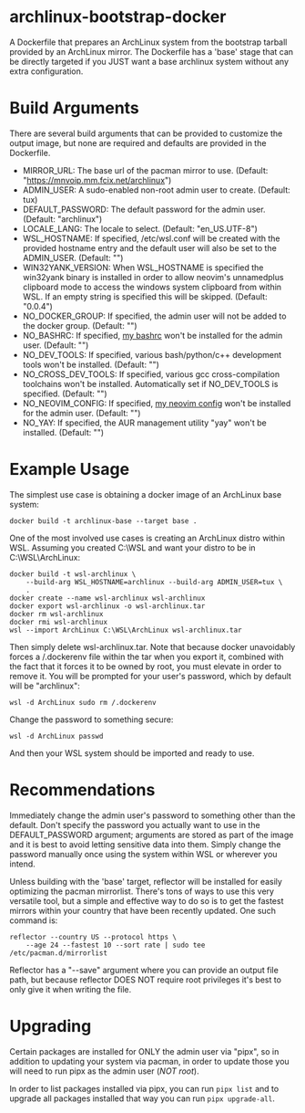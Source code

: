 # archlinux-bootstrap-docker
A Dockerfile that prepares an ArchLinux system from the bootstrap tarball
provided by an ArchLinux mirror.  The Dockerfile has a 'base' stage that can be
directly targeted if you JUST want a base archlinux system without any extra
configuration.

# Build Arguments
There are several build arguments that can be provided to customize the output
image, but none are required and defaults are provided in the Dockerfile.

- MIRROR\_URL: The base url of the pacman mirror to use.
(Default: "https://mnvoip.mm.fcix.net/archlinux")
- ADMIN\_USER: A sudo-enabled non-root admin user to create. (Default: tux)
- DEFAULT\_PASSWORD: The default password for the admin user. (Default:
"archlinux")
- LOCALE\_LANG: The locale to select. (Default: "en\_US.UTF-8")
- WSL\_HOSTNAME: If specified, /etc/wsl.conf will be created with the provided 
hostname entry and the default user will also be set to the ADMIN\_USER.
(Default: "")
- WIN32YANK\_VERSION: When WSL\_HOSTNAME is specified the win32yank binary is
installed in order to allow neovim's unnamedplus clipboard mode to access the
windows system clipboard from within WSL.  If an empty string is specified this
will be skipped. (Default: "0.0.4")
- NO\_DOCKER\_GROUP: If specified, the admin user will not be added to the
docker group. (Default: "")
- NO\_BASHRC: If specified, [my bashrc](https://github.com/nacitar/bashrc)
won't be installed for the admin user. (Default: "")
- NO\_DEV\_TOOLS: If specified, various bash/python/c++ development tools won't
be installed. (Default: "")
- NO\_CROSS\_DEV\_TOOLS: If specified, various gcc cross-compilation toolchains
won't be installed. Automatically set if NO\_DEV\_TOOLS is specified. (Default:
"")
- NO\_NEOVIM\_CONFIG: If specified,
[my neovim config](https://github.com/nacitar/neovim-config) won't be installed
for the admin user. (Default: "")
- NO\_YAY: If specified, the AUR management utility "yay" won't be installed.
(Default: "")

# Example Usage
The simplest use case is obtaining a docker image of an ArchLinux base system:
```
docker build -t archlinux-base --target base .
```

One of the most involved use cases is creating an ArchLinux distro within WSL.
Assuming you created C:\WSL and want your distro to be in C:\WSL\ArchLinux:
```
docker build -t wsl-archlinux \
    --build-arg WSL_HOSTNAME=archlinux --build-arg ADMIN_USER=tux \
    .
docker create --name wsl-archlinux wsl-archlinux
docker export wsl-archlinux -o wsl-archlinux.tar
docker rm wsl-archlinux
docker rmi wsl-archlinux
wsl --import ArchLinux C:\WSL\ArchLinux wsl-archlinux.tar
```
Then simply delete wsl-archlinux.tar.  Note that because docker unavoidably
forces a /.dockerenv file within the tar when you export it, combined with the
fact that it forces it to be owned by root, you must elevate in order to remove
it.  You will be prompted for your user's password, which by default will be
"archlinux":
```
wsl -d ArchLinux sudo rm /.dockerenv
```
Change the password to something secure:
```
wsl -d ArchLinux passwd
```
And then your WSL system should be imported and ready to use.

# Recommendations
Immediately change the admin user's password to something other than the
default.  Don't specify the password you actually want to use in the
DEFAULT\_PASSWORD argument; arguments are stored as part of the image and it
is best to avoid letting sensitive data into them.  Simply change the password
manually once using the system within WSL or wherever you intend.

Unless building with the 'base' target, reflector will be installed for easily
optimizing the pacman mirrorlist.  There's tons of ways to use this very
versatile tool, but a simple and effective way to do so is to get the fastest
mirrors within your country that have been recently updated.  One such command
is:
```
reflector --country US --protocol https \
    --age 24 --fastest 10 --sort rate | sudo tee /etc/pacman.d/mirrorlist
```
Reflector has a "--save" argument where you can provide an output file path,
but because reflector DOES NOT require root privileges it's best to only give
it when writing the file.

# Upgrading
Certain packages are installed for ONLY the admin user via "pipx", so in
addition to updating your system via pacman, in order to update those you will
need to run pipx as the admin user (*NOT root*).

In order to list packages installed via pipx, you can run `pipx list` and to
upgrade all packages installed that way you can run `pipx upgrade-all`.
